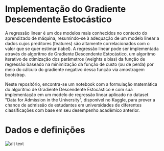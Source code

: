 # Implementação do Gradiente Descendente Estocástico
 
A regressão linear é um dos modelos mais conhecidos no contexto do aprendizado de máquina, resumindo-se à adequação de um modelo linear a dados cujos preditores (features) são altamente correlacionados com o valor que se quer estimar (label). A regressão linear pode ser implementada através do algoritmo de Gradiente Descendente Estocástico, um algoritmo iterativo de otimização dos parâmetros (weights e bias) da função de regressão baseado na minimização da função de custo (ou de perda) por meio do cálculo do gradiente negativo dessa função via amostragem bootstrap. 

Neste repositório, encontra-se um notebook com a formulação matemática do algoritmo de Gradiente Descendente Estocástico e com sua implementação em um modelo de regressão linear aplicado no dataset "Data for Admission in the University", disponível no Kaggle, para prever a chance de admissão de estudantes em universidades de diferentes classificações com base em seu desempenho acadêmico anterior.

# Dados e definições

![alt text](https://github.com/Samirnunes/gradient_descent_implementation/blob/main/Imagens/dados_e_definicoes.PNG)

